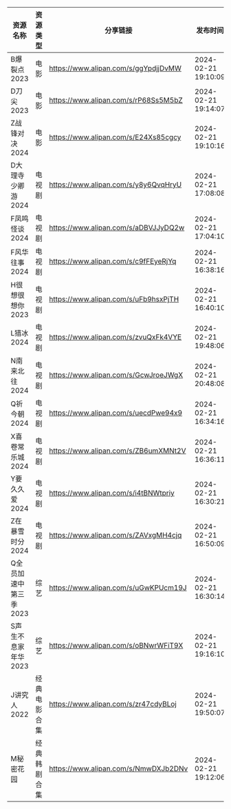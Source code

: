 | 资源名称          | 资源类型   | 分享链接                                 | 发布时间                |
| ------------- | ------ | ------------------------------------ | ------------------- |
| B爆裂点2023      | 电影     | https://www.alipan.com/s/ggYpdjjDvMW | 2024-02-21 19:10:09 |
| D刀尖2023       | 电影     | https://www.alipan.com/s/rP68Ss5M5bZ | 2024-02-21 19:14:07 |
| Z战锋对决2024     | 电影     | https://www.alipan.com/s/E24Xs85cgcy | 2024-02-21 19:10:16 |
| D大理寺少卿游2024   | 电视剧    | https://www.alipan.com/s/y8y6QvqHryU | 2024-02-21 17:08:08 |
| F凤鸣怪谈2024     | 电视剧    | https://www.alipan.com/s/aDBVJJyDQ2w | 2024-02-21 17:04:10 |
| F风华往事2024     | 电视剧    | https://www.alipan.com/s/c9fFEyeRjYq | 2024-02-21 16:38:16 |
| H很想很想你2023    | 电视剧    | https://www.alipan.com/s/uFb9hsxPjTH | 2024-02-21 16:40:10 |
| L猎冰2024       | 电视剧    | https://www.alipan.com/s/zvuQxFk4VYE | 2024-02-21 19:48:06 |
| N南来北往2024     | 电视剧    | https://www.alipan.com/s/GcwJroeJWgX | 2024-02-21 20:48:08 |
| Q祈今朝2024      | 电视剧    | https://www.alipan.com/s/uecdPwe94x9 | 2024-02-21 16:34:16 |
| X喜卷常乐城2024    | 电视剧    | https://www.alipan.com/s/ZB6umXMNt2V | 2024-02-21 16:36:11 |
| Y要久久爱2024     | 电视剧    | https://www.alipan.com/s/i4tBNWtpriy | 2024-02-21 16:30:21 |
| Z在暴雪时分2024    | 电视剧    | https://www.alipan.com/s/ZAVxgMH4cjq | 2024-02-21 16:50:09 |
| Q全员加速中第三季2023 | 综艺     | https://www.alipan.com/s/uGwKPUcm19J | 2024-02-21 16:30:14 |
| S声生不息家年华2023  | 综艺     | https://www.alipan.com/s/oBNwrWFiT9X | 2024-02-21 19:16:10 |
| J讲究人2022      | 经典电影合集 | https://www.alipan.com/s/zr47cdyBLoj | 2024-02-21 19:50:07 |
| M秘密花园         | 经典韩剧合集 | https://www.alipan.com/s/NmwDXJb2DNv | 2024-02-21 19:12:06 |
